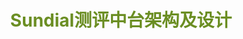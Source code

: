 <h1 style="text-align: center; color: olivedrab">Sundial测评中台架构及设计</h1>

[comment]: <> (- [X] Good)

[comment]: <> (- [ ] Bad)

[comment]: <> (- [X] Normal)

[comment]: <> (## <div style>1. 业务逻辑</div>)

[comment]: <> (## 2. 实现)

[comment]: <> (## 3. 进程)

[comment]: <> (## 4. 部署)